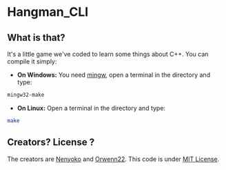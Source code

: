 # Hangman_CLI

## What is that?
It's a little game we've coded to learn some things about C++.
You can compile it simply:
* **On Windows:**
You need [mingw](https://sourceforge.net/projects/mingw-w64/), open a terminal in the directory and type:
```bash
mingw32-make
```
* **On Linux:** Open a terminal in the directory and type:
```bash
make
```

## Creators? License ?

The creators are [Nenyoko](https://github.com/Nenyoko) and [Orwenn22](https://github.com/orwenn22).
This code is under [MIT License](https://github.com/nenyoko/hangman_cli/blob/staging/LICENSE).